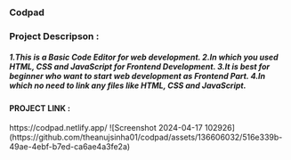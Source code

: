 
<h3>Codpad</h3>
<h3>Project Descripson : </h3>
<h5>1.This is a Basic Code Editor for web development.
2.In which you used HTML, CSS and JavaScript for Frontend Development.
3.It is best for beginner who want to start web development as Frontend Part.
4.In which no need to link any files like HTML, CSS and JavaScript.
</h5>


<h4>PROJECT LINK : </h4> https://codpad.netlify.app/
 
 
![Screenshot 2024-04-17 102926](https://github.com/theanujsinha01/codpad/assets/136606032/516e339b-49ae-4ebf-b7ed-ca6ae4a3fe2a)
